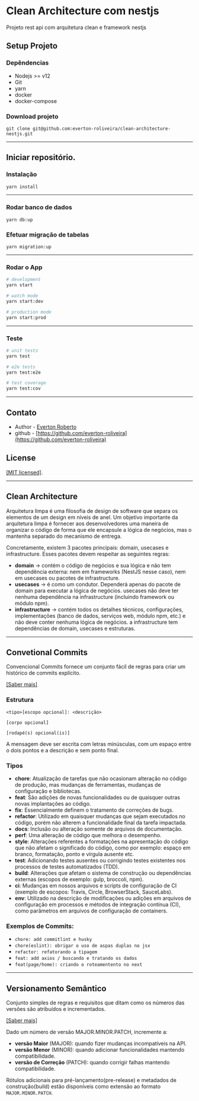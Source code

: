 # Clean Architecture com nestjs

Projeto rest api com arquitetura clean e framework nestjs

## Setup Projeto

### Depêndencias

- Nodejs >= v12
- Git
- yarn
- docker
- docker-compose

### Download projeto

```
git clone git@github.com:everton-roliveira/clean-architecture-nestjs.git
```

---

## Iniciar repositório.

### Instalação

```bash
yarn install
```

---

### Rodar banco de dados

```
yarn db:up
```

### Efetuar migração de tabelas

```
yarn migration:up
```

---

### Rodar o App

```bash
# development
yarn start

# watch mode
yarn start:dev

# production mode
yarn start:prod
```

---

### Teste

```bash
# unit tests
yarn test

# e2e tests
yarn test:e2e

# test coverage
yarn test:cov
```

---

## Contato

- Author - [Everton Roberto](https://www.linkedin.com/in/evertonrobertodeoliveira/)
- github - [https://github.com/everton-roliveira](https://github.com/everton-roliveira)

## License

[[MIT licensed]](license.md).

---

## Clean Architecture

Arquitetura limpa é uma filosofia de design de software que separa os elementos de um design em níveis de anel. Um objetivo importante da arquitetura limpa é fornecer aos desenvolvedores uma maneira de organizar o código de forma que ele encapsule a lógica de negócios, mas o mantenha separado do mecanismo de entrega.

Concretamente, existem 3 pacotes principais: domain, usecases e infrastructure. Esses pacotes devem respeitar as seguintes regras:

- **domain** -> contém o código de negócios e sua lógica e não tem dependência externa: nem em frameworks (NestJS nesse caso), nem em usecases ou pacotes de infrastructure.
- **usecases** -> é como um condutor. Dependerá apenas do pacote de domain para executar a lógica de negócios. usecases não deve ter nenhuma dependência na infrastructure (incluindo framework ou módulo npm).
- **infrastructure** -> contém todos os detalhes técnicos, configurações, implementações (banco de dados, serviços web, módulo npm, etc.) e não deve conter nenhuma lógica de negócios. a infrastructure tem dependências de domain, usecases e estruturas.

---

## Convetional Commits

Convencional Commits fornece um conjunto fácil de regras para criar um histórico de commits explícito.

[[Saber mais]](https://www.conventionalcommits.org/en/v1.0.0/)

### Estrutura

```
<tipo>[escopo opcional]: <descrição>

[corpo opcional]

[rodapé(s) opcional(is)]
```

A mensagem deve ser escrita com letras minúsculas, com um espaço entre o dois pontos e a descrição e sem ponto final.

### Tipos

- **chore**: Atualização de tarefas que não ocasionam alteração no código de produção, mas mudanças de ferramentas, mudanças de configuração e bibliotecas.
- **feat**: São adições de novas funcionalidades ou de quaisquer outras novas implantações ao código.
- **fix**: Essencialmente definem o tratamento de correções de bugs.
- **refactor**: Utilizado em quaisquer mudanças que sejam executados no código, porém não alterem a funcionalidade final da tarefa impactada.
- **docs**: Inclusão ou alteração somente de arquivos de documentação.
- **perf**: Uma alteração de código que melhora o desempenho.
- **style**: Alterações referentes a formatações na apresentação do código que não afetam o significado do código, como por exemplo: espaço em branco, formatação, ponto e vírgula ausente etc.
- **test**: Adicionando testes ausentes ou corrigindo testes existentes nos processos de testes automatizados (TDD).
- **build**: Alterações que afetam o sistema de construção ou dependências externas (escopos de exemplo: gulp, broccoli, npm).
- **ci**: Mudanças em nossos arquivos e scripts de configuração de CI (exemplo de escopos: Travis, Circle, BrowserStack, SauceLabs).
- **env**: Utilizado na descrição de modificações ou adições em arquivos de configuração em processos e métodos de integração contínua (CI), como parâmetros em arquivos de configuração de containers.

### Exemplos de Commits:

- `chore: add commitlint e husky`
- `chore(eslint): obrigar o uso de aspas duplas no jsx`
- `refactor: refatorando a tipagem`
- `feat: add axios / buscando e tratando os dados`
- `feat(page/home): criando o roteamentento no next`

---

## Versionamento Semântico

Conjunto simples de regras e requisitos que ditam como os números das versões são atribuídos e incrementados.

[[Saber mais]](https://semver.org/lang/pt-BR/)

Dado um número de versão MAJOR.MINOR.PATCH, incremente a:

- **versão Maior** (MAJOR): quando fizer mudanças incompatíveis na API.
- **versão Menor** (MINOR): quando adicionar funcionalidades mantendo compatibilidade.
- **versão de Correção** (PATCH): quando corrigir falhas mantendo compatibilidade.

Rótulos adicionais para pré-lançamento(pre-release) e metadados de construção(build) estão disponíveis como extensão ao formato `MAJOR.MINOR.PATCH`.
